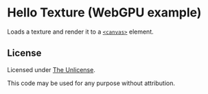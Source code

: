 # Hello Texture (WebGPU example)

Loads a texture and render it to a [`<canvas>`](https://developer.mozilla.org/en-US/docs/Web/HTML/Element/canvas) element.

## License

Licensed under [The Unlicense](LICENSE).

This code may be used for any purpose without attribution.
